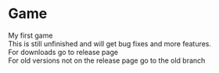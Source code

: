 # Game
My first game<br />
This is still unfinished and will get bug fixes and more features.<br />
For downloads go to release page<br />
For old versions not on the release page go to the old branch
